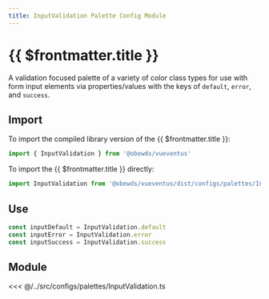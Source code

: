 ```yaml
---
title: InputValidation Palette Config Module
---
```


<script setup>
    import DocsPackageVersion from '../../../src/views/compos/DocsPackageVersion.vue'
</script>





# {{ $frontmatter.title }}

A validation focused palette of a variety of color class types for use with form input elements via properties/values with the keys of `default`, `error`, and `success`.






## Import

To import the compiled library version of the {{ $frontmatter.title }}:

```javascript
import { InputValidation } from '@obewds/vueventus'
```

To import the {{ $frontmatter.title }} directly:

```javascript
import InputValidation from '@obewds/vueventus/dist/configs/palettes/InputValidation.js'
```






## Use

```javascript
const inputDefault = InputValidation.default
const inputError = InputValidation.error
const inputSuccess = InputValidation.success
```






## Module

<<< @/../src/configs/palettes/InputValidation.ts






<DocsPackageVersion/>


